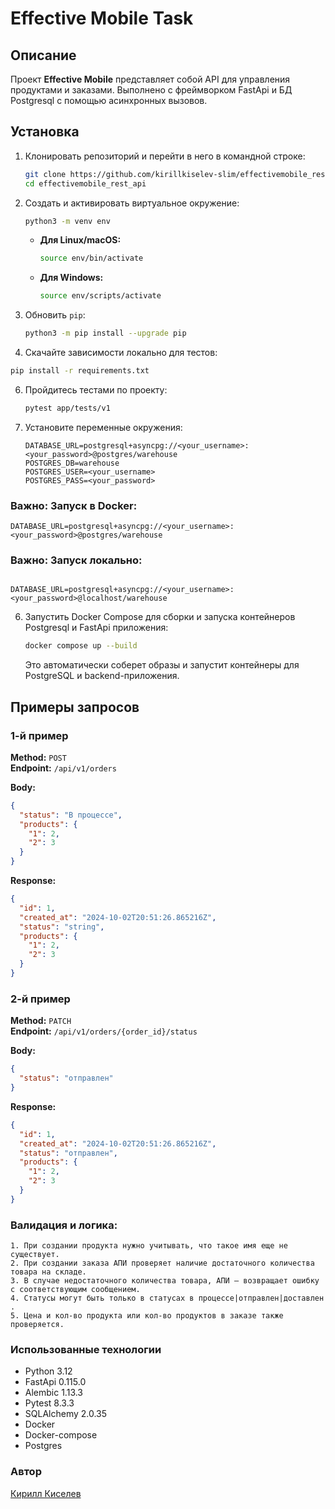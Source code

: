 # Effective Mobile Task

## Описание

Проект **Effective Mobile** представляет собой API для управления продуктами и заказами. 
Выполнено с фреймворком FastApi и БД Postgresql с помощью асинхронных вызовов. 


## Установка

1. Клонировать репозиторий и перейти в него в командной строке:

    ```bash
    git clone https://github.com/kirillkiselev-slim/effectivemobile_rest_api/
    cd effectivemobile_rest_api
    ```

2. Создать и активировать виртуальное окружение:

    ```bash
    python3 -m venv env
    ```

    * **Для Linux/macOS:**

        ```bash
        source env/bin/activate
        ```

    * **Для Windows:**

        ```bash
        source env/scripts/activate
        ```

3. Обновить `pip`:

    ```bash
    python3 -m pip install --upgrade pip
    ```

5. Скачайте зависимости локально для тестов:

```bash
pip install -r requirements.txt
```

6. Пройдитесь тестами по проекту:

    ```bash
    pytest app/tests/v1
    ```
7. Установите переменные окружения:

    ```text
   DATABASE_URL=postgresql+asyncpg://<your_username>:<your_password>@postgres/warehouse
   POSTGRES_DB=warehouse
   POSTGRES_USER=<your_username>
   POSTGRES_PASS=<your_password>
    ```
   
### **Важно: Запуск в Docker**:
```text
DATABASE_URL=postgresql+asyncpg://<your_username>:<your_password>@postgres/warehouse
```
### **Важно: Запуск локально**:
```text

DATABASE_URL=postgresql+asyncpg://<your_username>:<your_password>@localhost/warehouse
```

6. Запустить Docker Compose для сборки и запуска контейнеров Postgresql и FastApi приложения:

    ```bash
    docker compose up --build
    ```

    Это автоматически соберет образы и запустит контейнеры для PostgreSQL и backend-приложения.

## Примеры запросов

### 1-й пример

**Method:** `POST`  
**Endpoint:** `/api/v1/orders`

**Body:**

```json
{
  "status": "В процессе",
  "products": {
    "1": 2,
    "2": 3
  }
}
```
**Response:**

```json
{
  "id": 1,
  "created_at": "2024-10-02T20:51:26.865216Z",
  "status": "string",
  "products": {
    "1": 2,
    "2": 3
  }
}
```

### 2-й пример

**Method:** `PATCH`  
**Endpoint:** `/api/v1/orders/{order_id}/status`

**Body:**

```json
{
  "status": "отправлен"
}
```

**Response:**

```json
{
  "id": 1,
  "created_at": "2024-10-02T20:51:26.865216Z",
  "status": "отправлен",
  "products": {
    "1": 2,
    "2": 3
  }
}
```

### Валидация и логика:

~~~
1. При создании продукта нужно учитывать, что такое имя еще не существует.
2. При создании заказа АПИ проверяет наличие достаточного количества товара на складе.
3. В случае недостаточного количества товара, АПИ – возвращает ошибку с соответствующим сообщением.
4. Статусы могут быть только в статусах в процессе|отправлен|доставлен .
5. Цена и кол-во продукта или кол-во продуктов в заказе также проверяется.
~~~

### Использованные технологии

* Python 3.12
* FastApi 0.115.0
* Alembic 1.13.3
* Pytest 8.3.3
* SQLAlchemy 2.0.35
* Docker
* Docker-compose
* Postgres

### Автор

[Кирилл Киселев](https://github.com/kirillkiselev-slim)



